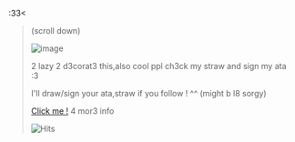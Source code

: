  :33< 
>
>  (scroll down)
>
> ![image](https://github.com/user-attachments/assets/64559f80-3756-4b60-b0cc-8551dd6bdfb3)
>
>
>
>
>
> 2 lazy 2 d3corat3 this,also cool ppl ch3ck my straw and sign my ata :3
>
>I'll draw/sign your ata,straw if you follow ! ^^ (might b l8 sorgy)
>
> [Click me !](https://github.com/kynazz/uh) 4 mor3 info
>
> ![Hits](https://komarev.com/ghpvc/?username=kynazz&label=Zzz&color=blue&style=flat)
